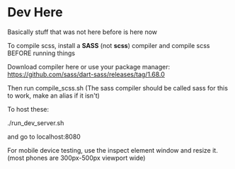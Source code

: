 # Dev Here

Basically stuff that was not here before is here now

To compile scss, install a **SASS** (not **scss**) compiler and compile scss BEFORE running things

Download compiler here or use your package manager:
https://github.com/sass/dart-sass/releases/tag/1.68.0

Then run compile_scss.sh (The sass compiler should be called sass for this to work, make an alias if it isn't)

To host these:

./run_dev_server.sh

and go to localhost:8080


For mobile device testing, use the inspect element window and resize it. (most phones are 300px-500px viewport wide)
